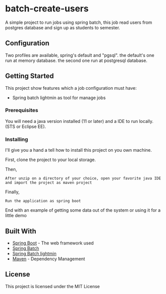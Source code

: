 # batch-create-users

A simple project to run jobs using spring batch, this job read users from postgres database and sign up as students to semester.

## Configuration
Two profiles are available, spring's default and "pgsql". the default's one run at memory database. the second one run at postgresql database.

## Getting Started

This project show features which a job configuration must have:

- Spring batch lightmin as tool for manage jobs

### Prerequisites

You will need a java version installed (11 or later) and a IDE to run locally. (STS or Eclipse EE).

### Installing

I'll give you a hand a tell how to install this project on you own machine.

First, clone the project to your local storage.

Then,

```
After unzip on a directory of your choice, open your favorite java IDE and import the project as maven project
```

Finally,

```
Run the application as spring boot
```

End with an example of getting some data out of the system or using it for a little demo

## Built With

- [Spring Boot](https://spring.io/projects/spring-boot) - The web framework used
- [Spring Batch](https://spring.io/projects/spring-batch)
- [Spring Batch lightmin](https://github.com/tuxdevelop/spring-batch-lightmin)
- [Maven](https://maven.apache.org/) - Dependency Management

## License

This project is licensed under the MIT License
